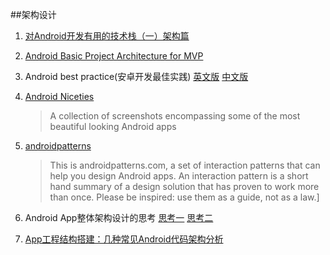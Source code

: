 ##架构设计


1. [对Android开发有用的技术栈（一）架构篇](http://android.jobbole.com/82051/)


2. [Android Basic Project Architecture for MVP](https://medium.com/mobiwise-blog/android-basic-project-architecture-for-mvp-72f4b33252d0)

3. Android best practice(安卓开发最佳实践)
[英文版](https://github.com/futurice/android-best-practices)
[中文版](https://github.com/futurice/android-best-practices/blob/master/translations/Chinese/README.cn.md)


4. [Android Niceties](http://androidniceties.tumblr.com/)
	>A collection of screenshots encompassing some of the most beautiful looking Android apps

5. [androidpatterns](http://unitid.nl/androidpatterns/)
	>This is androidpatterns.com, a set of interaction patterns that can help you design Android apps. An interaction pattern is a short hand summary of a design solution that has proven to work more than once. Please be inspired: use them as a guide, not as a law.]
6. Android App整体架构设计的思考
[思考一](http://blog.csdn.net/luyi325xyz/article/details/43085409)
[思考二](http://blog.csdn.net/luyi325xyz/article/details/43482123)

7. [App工程结构搭建：几种常见Android代码架构分析](http://www.uml.org.cn/mobiledev/201310211.asp)




